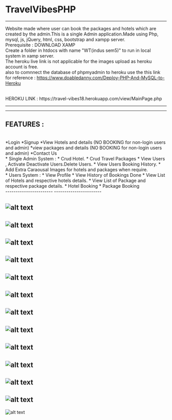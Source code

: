 # TravelVibesPHP
-----------

Website made where user can book the packages and hotels which are created by the admin.This is a single Admin application.Made using Php, mysql, js, jQuery, html, css, bootstrap and xampp server.
<br>
Prerequisite :
        DOWNLOAD XAMP
<br>
Create a folder in htdocs with name "WT(indus sem5)" to run in local system in xamp server.
<br>
The heroku live link is not applicable for the images upload as heroku account is free.
<br>
also to comnnect the database of phpmyadmin to heroku use the this link for reference : https://www.doabledanny.com/Deploy-PHP-And-MySQL-to-Heroku 

<br>
HEROKU LINK : https://travel-vibes18.herokuapp.com/view/MainPage.php


-----------------------
----------------------
## FEATURES : 
<br>
*Login
*Signup
*View Hotels and details (NO BOOKING for non-login users and admin)
*view packages and details (NO BOOKING for non-login users and admin)
*Contact Us

<br>
* Single Admin System :
        * Crud Hotel.
        * Crud Travel Packages
        * View Users , Activate Deactivate Users.Delete Users.
        * View Users Booking History.
        * Add Extra Caraousal Images for hotels and packages when require.
<br>
* Users System :
        * View Profile
        * View History of Bookings Done
        * View List of Hotels and respective hotels details.
        * View List of Package and respective package details.
        * Hotel Booking
        * Package Booking
    <br>
-----------------------
-----------------------



![alt text](https://github.com/MitanshGor/TravelVibesPhp/blob/master/ReadMeImages/FlowChartOfProject.jpg)
-------------------

![alt text](https://github.com/MitanshGor/TravelVibesPhp/blob/master/ReadMeImages/MainPAge.png)
-------------------

![alt text](https://github.com/MitanshGor/TravelVibesPhp/blob/master/ReadMeImages/Login.png)
-------------------

![alt text](https://github.com/MitanshGor/TravelVibesPhp/blob/master/ReadMeImages/SigninPage.png)
-------------------

![alt text](https://github.com/MitanshGor/TravelVibesPhp/blob/master/ReadMeImages/ProfilePage.png)
-------------------

![alt text](https://github.com/MitanshGor/TravelVibesPhp/blob/master/ReadMeImages/ListOFHotelsUserSide.png)
-------------------

![alt text](https://github.com/MitanshGor/TravelVibesPhp/blob/master/ReadMeImages/ListOfPackagesUSerSide.png)
-------------------

![alt text](https://github.com/MitanshGor/TravelVibesPhp/blob/master/ReadMeImages/UsersHistory.png)
-------------------

![alt text](https://github.com/MitanshGor/TravelVibesPhp/blob/master/ReadMeImages/BookHOtelPage.png)
-------------------

![alt text](https://github.com/MitanshGor/TravelVibesPhp/blob/master/ReadMeImages/BookPAcckagePge.png)
-------------------


![alt text](https://github.com/MitanshGor/TravelVibesPhp/blob/master/ReadMeImages/BookHOtelPage.png)
-------------------

![alt text](https://github.com/MitanshGor/TravelVibesPhp/blob/master/ReadMeImages/UsersList.png)
-------------------

![alt text](https://github.com/MitanshGor/TravelVibesPhp/blob/master/ReadMeImages/ViewPAcakgeDetails.png)


















